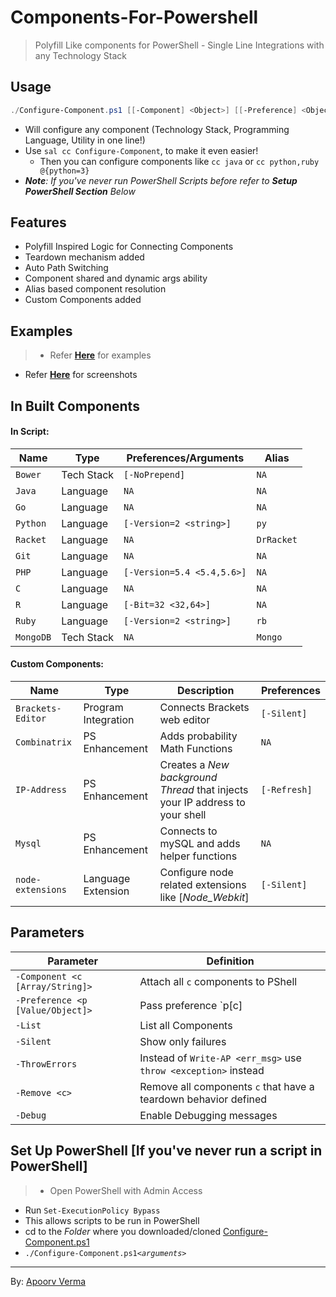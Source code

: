 # Components-For-Powershell
> Polyfill Like components for PowerShell - Single Line Integrations with any Technology Stack

## Usage
>
```PowerShell
./Configure-Component.ps1 [[-Component] <Object>] [[-Preference] <Object>] [-List] [-Silent] [-ThrowErrors] [-Remove] [-Debug]
```
- Will configure any component (Technology Stack, Programming Language, Utility in one line!)
- Use `sal cc Configure-Component`, to make it even easier!
  - Then you can configure components like `cc java` or `cc python,ruby @{python=3}`
- *__Note__: If you've never run PowerShell Scripts before refer to __Setup PowerShell Section__ Below*

## Features
>
- Polyfill Inspired Logic for Connecting Components
- Teardown mechanism added
- Auto Path Switching
- Component shared and dynamic args ability
- Alias based component resolution
- Custom Components added

## Examples
> - Refer **[Here](docs/examples.md)** for examples
- Refer **[Here](docs/scr.md)** for screenshots

## In Built Components
> 
#### In Script:
Name        | Type       | Preferences/Arguments | Alias
----------- | ---------- | --------------------- | ------
`Bower`     | Tech Stack | `[-NoPrepend]`        | `NA`
`Java`      | Language   | `NA`                  | `NA`
`Go`        | Language   | `NA`                  | `NA`
`Python`    | Language   | `[-Version=2 <string>]`| `py`
`Racket`    | Language   | `NA`                  | `DrRacket`
`Git`       | Language   | `NA`                  | `NA`
`PHP`       | Language   | `[-Version=5.4 <5.4,5.6>]`| `NA`
`C`         | Language   | `NA`                  | `NA`
`R`         | Language   | `[-Bit=32 <32,64>]`   | `NA`
`Ruby`      | Language   | `[-Version=2 <string>]`| `rb`
`MongoDB`   | Tech Stack | `NA`                  | `Mongo`
>
#### Custom Components:
Name              | Type                | Description | Preferences
----------------- | ------------------- | ----------- | -----
`Brackets-Editor` | Program Integration | Connects Brackets web editor | `[-Silent]`
`Combinatrix`     | PS Enhancement      | Adds probability Math Functions | `NA` 
`IP-Address`      | PS Enhancement      | Creates a *New background Thread* that injects your IP address to your shell | `[-Refresh]`
`Mysql`           | PS Enhancement      | Connects to mySQL and adds helper functions | `NA`
`node-extensions` | Language Extension  | Configure node related extensions like [*Node_Webkit*] | `[-Silent]`

## Parameters
>
Parameter         | Definition
----------------- | ----------
`-Component <c [Array/String]>`  | Attach all `c` components to PShell
`-Preference <p [Value/Object]>` | Pass preference `p[c] || p` to every `c` 
`-List`           | List all Components
`-Silent`         | Show only failures
`-ThrowErrors`    | Instead of `Write-AP <err_msg>` use `throw <exception>` instead
`-Remove <c>`     | Remove all components `c` that have a teardown behavior defined
`-Debug`          | Enable Debugging messages

## Set Up PowerShell [If you've never run a script in PowerShell]
> - Open PowerShell with Admin Access
- Run `Set-ExecutionPolicy Bypass`
- This allows scripts to be run in PowerShell
- cd to the *Folder* where you downloaded/cloned [Configure-Component.ps1](Configure-Component.ps1)
- `./Configure-Component.ps1`*`<arguments>`*

---
By: [Apoorv Verma](https://github.com/avdaredevil)
